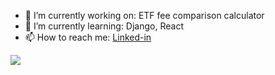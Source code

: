 


- 🔭 I’m currently working on: ETF fee comparison calculator 
- 🌱 I’m currently learning: Django, React
- 📫 How to reach me: [Linked-in](www.linkedin.com/in/ayden-armstrong)


<img src ="https://github-readme-stats.vercel.app/api?username=aydenarmst&&show_icons=true&title_color=f1faee&icon_color=bb2acf&text_color=f1faee&bg_color=012a4a">
